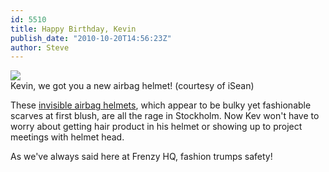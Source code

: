 ```yaml
---
id: 5510
title: Happy Birthday, Kevin
publish_date: "2010-10-20T14:56:23Z"
author: Steve
---
```

![](http://www.flagstafffrenzy.org/wp-content/uploads/2010/10/original_ro-dam_airbag-450x599.jpg)  
Kevin, we got you a new airbag helmet! (courtesy of iSean)

These [invisible airbag helmets](http://davidreport.com/blog/201010/the-invisible-airbag-bicycle-helmet-hovding/), which appear to be bulky yet fashionable scarves at first blush, are all the rage in Stockholm. Now Kev won't have to worry about getting hair product in his helmet or showing up to project meetings with helmet head.

As we've always said here at Frenzy HQ, fashion trumps safety!
